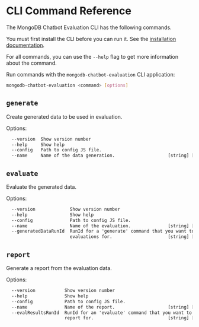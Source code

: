 # CLI Command Reference

The MongoDB Chatbot Evaluation CLI has the following commands.

You must first install the CLI before you can run it. See the [installation documentation](./index.md#install).

For all commands, you can use the `--help` flag to get more information about the command.

Run commands with the `mongodb-chatbot-evaluation` CLI application:

```sh
mongodb-chatbot-evaluation <command> [options]
```

## `generate`

Create generated data to be used in evaluation.

Options:

```txt
  --version  Show version number                                       [boolean]
  --help     Show help                                                 [boolean]
  --config   Path to config JS file.                                    [string]
  --name     Name of the data generation.                    [string] [required]
```

## `evaluate`

Evaluate the generated data.

Options:

```txt
  --version             Show version number                            [boolean]
  --help                Show help                                      [boolean]
  --config              Path to config JS file.                         [string]
  --name                Name of the evaluation.              [string] [required]
  --generatedDataRunId  RunId for a 'generate' command that you want to create
                        evaluations for.                     [string] [required]
```

## `report`

Generate a report from the evaluation data.

Options:

```txt
  --version           Show version number                              [boolean]
  --help              Show help                                        [boolean]
  --config            Path to config JS file.                           [string]
  --name              Name of the report.                    [string] [required]
  --evalResultsRunId  RunId for an 'evaluate' command that you want to create a
                      report for.                            [string] [required]
```
